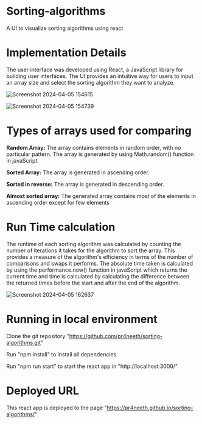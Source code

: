 # Sorting-algorithms
A UI to visualize sorting algorithms using react

# Implementation Details
The user interface was developed using React, a JavaScript library for building user interfaces. The UI provides an intuitive way for users to input an array size and select the sorting algorithm they want to analyze.

![Screenshot 2024-04-05 154615](https://github.com/pr4neeth/sorting-algorithms/assets/107405613/235be170-279e-43ae-b17e-4ee03b8a1d32)

![Screenshot 2024-04-05 154739](https://github.com/pr4neeth/sorting-algorithms/assets/107405613/ee73f8db-0966-4933-a434-e9a775cf2c52)


# Types of arrays used for comparing
**Random Array:** The array contains elements in random order, with no particular pattern. The array is generated by using Math.random() function in javaScript.

**Sorted Array:** The array is generated in ascending order.

**Sorted in reverse:** The array is generated in descending order.

**Almost sorted array:** The generated array contains most of the elements in ascending order except for few elements

# Run Time calculation
The runtime of each sorting algorithm was calculated by counting the number of iterations it takes for the algorithm to sort the array. This provides a measure of the algorithm's efficiency in terms of the number of comparisons and swaps it performs. The absolute time taken is calculated by using the performance.now() function in javaScript which returns the current time and time is calculated by calculating the difference between the returned times before the start and after the end of the algorithm.


![Screenshot 2024-04-05 162637](https://github.com/pr4neeth/sorting-algorithms/assets/107405613/09d3dfdd-e6c9-4af1-b2aa-3cb5def1bbb5)

# Running in local environment
Clone the git repository "https://github.com/pr4neeth/sorting-algorithms.git"

Run "npm install" to install all dependencies

Run "npm run start" to start the react app in "http://localhost:3000/"

# Deployed URL
This react app is deployed to the page "https://pr4neeth.github.io/sorting-algorithms/"
